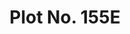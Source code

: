 ---
layout: post
categories: [sale, plot]
title: "Plot No. 155E"
price: "7.6 Lac"
permarla: "yes"
address: "Wapda Town Phase I"
type: "PLOT FOR SALE"
area: "1 Kanal (100×50 ft)"
detail1: "40 ft. Street"
---